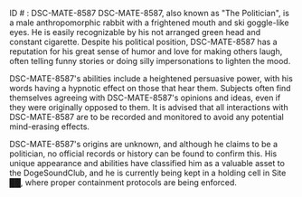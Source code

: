 ID # : DSC-MATE-8587
DSC-MATE-8587, also known as "The Politician", is a male anthropomorphic rabbit with a frightened mouth and ski goggle-like eyes. He is easily recognizable by his not arranged green head and constant cigarette. Despite his political position, DSC-MATE-8587 has a reputation for his great sense of humor and love for making others laugh, often telling funny stories or doing silly impersonations to lighten the mood.

DSC-MATE-8587's abilities include a heightened persuasive power, with his words having a hypnotic effect on those that hear them. Subjects often find themselves agreeing with DSC-MATE-8587's opinions and ideas, even if they were originally opposed to them. It is advised that all interactions with DSC-MATE-8587 are to be recorded and monitored to avoid any potential mind-erasing effects.

DSC-MATE-8587's origins are unknown, and although he claims to be a politician, no official records or history can be found to confirm this. His unique appearance and abilities have classified him as a valuable asset to the DogeSoundClub, and he is currently being kept in a holding cell in Site ██, where proper containment protocols are being enforced.